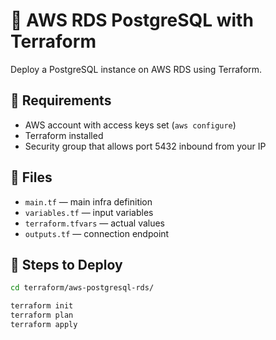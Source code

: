 # 🐘 AWS RDS PostgreSQL with Terraform

Deploy a PostgreSQL instance on AWS RDS using Terraform.

## 🔧 Requirements

- AWS account with access keys set (`aws configure`)
- Terraform installed
- Security group that allows port 5432 inbound from your IP

## 📁 Files

- `main.tf` — main infra definition
- `variables.tf` — input variables
- `terraform.tfvars` — actual values
- `outputs.tf` — connection endpoint

## 🚀 Steps to Deploy

```bash
cd terraform/aws-postgresql-rds/

terraform init
terraform plan
terraform apply

